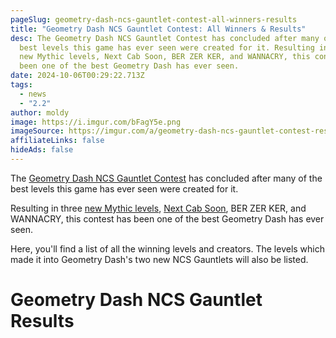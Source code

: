 ```yaml
---
pageSlug: geometry-dash-ncs-gauntlet-contest-all-winners-results
title: "Geometry Dash NCS Gauntlet Contest: All Winners & Results"
desc: The Geometry Dash NCS Gauntlet Contest has concluded after many of the
  best levels this game has ever seen were created for it. Resulting in three
  new Mythic levels, Next Cab Soon, BER ZER KER, and WANNACRY, this contest has
  been one of the best Geometry Dash has ever seen.
date: 2024-10-06T00:29:22.713Z
tags:
  - news
  - "2.2"
author: moldy
image: https://i.imgur.com/bFagY5e.png
imageSource: https://imgur.com/a/geometry-dash-ncs-gauntlet-contest-results-qmiNppY
affiliateLinks: false
hideAds: false
---
```

The [Geometry Dash NCS Gauntlet Contest](/posts/robtop-announces-geometry-dash-ncs-gauntlet-contest-with-3500-in-cash-prizes/) has concluded after many of the best levels this game has ever seen were created for it.

Resulting in three [new Mythic levels](/posts/rage-quit-by-bli-becomes-first-easy-mythic-level-in-geometry-dash/), [Next Cab Soon](/posts/ncs-mythic-level-next-cab-soon-becomes-7th-mythic-in-geometry-dash/), BER ZER KER, and WANNACRY, this contest has been one of the best Geometry Dash has ever seen.

Here, you'll find a list of all the winning levels and creators. The levels which made it into Geometry Dash's two new NCS Gauntlets will also be listed.

# Geometry Dash NCS Gauntlet Results


